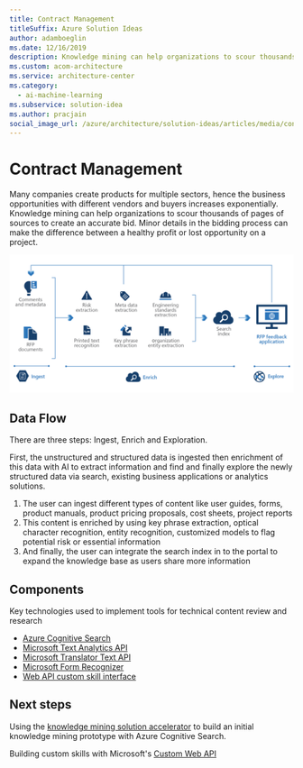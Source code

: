 ```yaml
---
title: Contract Management
titleSuffix: Azure Solution Ideas
author: adamboeglin
ms.date: 12/16/2019
description: Knowledge mining can help organizations to scour thousands of pages of sources to create an accurate bid.
ms.custom: acom-architecture
ms.service: architecture-center
ms.category:
  - ai-machine-learning
ms.subservice: solution-idea
ms.author: pracjain
social_image_url: /azure/architecture/solution-ideas/articles/media/contract-management.png
---
```


<!-- cSpell:ignore pracjain -->

# Contract Management

Many companies create products for multiple sectors, hence the business opportunities with different vendors and buyers increases exponentially. Knowledge mining can help organizations to scour thousands of pages of sources to create an accurate bid. Minor details in the bidding process can make the difference between a healthy profit or lost opportunity on a project.

![Architecture Diagram](../media/contract-management.png)

## Data Flow

There are three steps: Ingest, Enrich and Exploration.

First, the unstructured and structured data is ingested then enrichment of this data with AI to extract information and find and finally explore the newly structured data via search, existing business applications or analytics solutions.

1. The user can ingest different types of content like user guides, forms, product manuals, product pricing proposals, cost sheets, project reports
2. This content is enriched by using key phrase extraction, optical character recognition, entity recognition, customized models to flag potential risk or essential information
3. And finally, the user can integrate the search index in to the portal to expand the knowledge base as users share more information

## Components

Key technologies used to implement tools for technical content review and research

- [Azure Cognitive Search](https://docs.microsoft.com/azure/search/)
- [Microsoft Text Analytics API](https://azure.microsoft.com/services/cognitive-services/text-analytics/)
- [Microsoft Translator Text API](https://azure.microsoft.com/services/cognitive-services/translator-text-api/)
- [Microsoft Form Recognizer](https://azure.microsoft.com/services/cognitive-services/form-recognizer/)
- [Web API custom skill interface](https://docs.microsoft.com/azure/search/cognitive-search-custom-skill-interface)

## Next steps

Using the [knowledge mining solution accelerator](https://docs.microsoft.com/samples/azure-samples/azure-search-knowledge-mining/azure-search-knowledge-mining/) to build an initial knowledge mining prototype with Azure Cognitive Search.

Building custom skills with Microsoft's [Custom Web API](https://docs.microsoft.com/azure/search/cognitive-search-custom-skill-interface)
